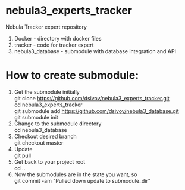 # nebula3_experts_tracker
Nebula Tracker expert repository
1. Docker - directory with docker files
2. tracker - code for tracker expert 
3. nebula3_database - submodule with database integration and API
# How to create submodule:
1. Get the submodule initially  
git clone https://github.com/dsivov/nebula3_experts_tracker.git  
cd nebula3_experts_tracker  
git submodule add https://github.com/dsivov/nebula3_database.git    
git submodule init  
2. Change to the submodule directory  
cd nebula3_database 
3. Checkout desired branch  
git checkout master 
4. Update  
git pull 
5. Get back to your project root   
cd ..  
6. Now the submodules are in the state you want, so  
git commit -am "Pulled down update to submodule_dir" 
